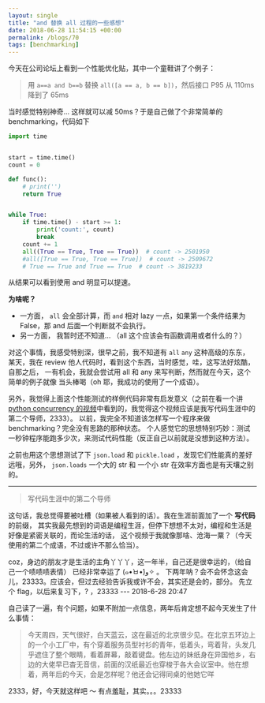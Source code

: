 ```yaml
---
layout: single
title: "and 替换 all 过程的一些感想"
date: 2018-06-28 11:54:15 +00:00
permalink: /blogs/70
tags: [benchmarking]
---
```

今天在公司论坛上看到一个性能优化贴，其中一个童鞋讲了个例子：
> 用 `a==a and b==b` 替换 `all([a == a, b == b])`，然后接口 P95 从 110ms 降到了 65ms

当时感觉特别神奇... 这样就可以减 50ms？于是自己做了个非常简单的 benchmarking，代码如下

```python
import time


start = time.time()
count = 0

def func():
    # print('')
    return True


while True:
    if time.time() - start >= 1:
        print('count:', count)
        break
    count += 1
    all((True == True, True == True))  # count -> 2501950
    #all([True == True, True == True])  # count -> 2509672
    # True == True and True == True  # count -> 3819233
```

从结果可以看到使用 and 明显可以提速。

**为啥呢？**

- 一方面， `all` 会全部计算，而 `and` 相对 lazy 一点，如果第一个条件结果为 False，那 and 后面一个判断就不会执行。
- 另一方面， 我暂时还不知道... （all 这个应该会有函数调用或者什么的？）

对这个事情，我感受特别深，很早之前，我不知道有 `all` `any` 这种高级的东东，
某天，我在 review 他人代码时，看到这个东西，当时感觉，哇，这写法好炫酷，自那之后，
一有机会，我就会尝试用 all 和 any 来写判断，然而就在今天，这个简单的例子就像
当头棒喝（oh 耶，我成功的使用了一个成语）。

另外，我觉得上面这个性能测试的样例代码非常有启发意义（之前在看一个讲 [python concurrency 的视频](https://www.youtube.com/watch?v=MCs5OvhV9S4)中看到的，我觉得这个视频应该是我写代码生涯中的第二个导师，2333）。
以前，我完全不知道该怎样写一个程序来做 benchmarking？完全没有思路的那种状态。
个人感觉它的思想特别巧妙：测试一秒钟程序能跑多少次，来测试代码性能（反正自己以前就是没想到这种方法）。

之前也用这个思想测试了下 `json.load` 和 `pickle.load` ，发现它们性能真的差好远哦，另外， `json.loads` 一个大的 str 和 一个小 str 在效率方面也是有天壤之别的。

------------------------------------

> 写代码生涯中的第二个导师

这句话，我总觉得要被吐槽（如果被人看到的话）。我在生涯前面加了一个 **写代码** 的前缀，
其实我最先想到的词语是编程生涯，但停下想想不太对，编程和生活是好像是紧密关联的，而论生活的话，
这个视频于我就像那啥、沧海一粟？（今天使用的第二个成语，不过或许不那么恰当）。

coz，身边的朋友才是生活的主角丫丫丫，这一年半，自己还是很幸运的，（给自己一个啧啧啧表情）
已经非常幸运了 (๑•̀ㅂ•́)و✧ 。
下两年呐？会不会怀念这会儿，23333。应该会，但过去经验告诉我或许不会，其实还是会的，部分。
先立个 flag，以后来复习下，? ，23333 --- 2018-6-28 20:47

自己读了一遍，有个问题，如果不附加一点信息，两年后肯定想不起今天发生了什么事情：

> 今天周四，天气很好，白天蓝云，这在最近的北京很少见。在北京五环边上的一个小工厂中，有个穿着服务员型衬衫的青年，低着头，弯着背，头发几乎遮住了整个眼睛，看着屏幕，敲着键盘。他左边的妹纸身在异国他乡，右边的大佬早已杳无音信，前面的汉纸最近也穿梭于各大会议室中。他在想着，两年后的今天，会是怎样呢？他还会记得同桌的他她它咩

2333，好，今天就这样吧 ～ 有点羞耻，其实。。。23333
